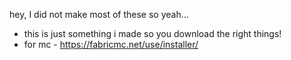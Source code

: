 hey, I did not make most of these so yeah...
- this is just something i made so you download the right things!
- for mc - https://fabricmc.net/use/installer/
